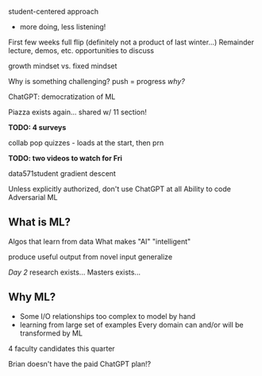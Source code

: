 student-centered approach
- more doing, less listening!

First few weeks full flip (definitely not a product of last winter...)
Remainder lecture, demos, etc. opportunities to discuss

growth mindset vs. fixed mindset

Why is something challenging?
push = progress
*why?*

ChatGPT: democratization of ML

Piazza exists again...
shared w/ 11 section!

**TODO: 4 surveys**

collab pop quizzes - loads at the start, then prn

**TODO: two videos to watch for Fri**

data571student
gradient descent

Unless explicitly authorized, don't use ChatGPT at all
Ability to code
Adversarial ML

## What is ML?
Algos that learn from data
What makes "AI" "intelligent"

produce useful output from novel input
generalize

*Day 2*
research exists...
Masters exists...

## Why ML?
- Some I/O relationships too complex to model by hand
- learning from large set of examples
Every domain can and/or will be transformed by ML

4 faculty candidates this quarter

Brian doesn't have the paid ChatGPT plan!?